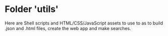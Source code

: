 # Folder 'utils'

Here are Shell scripts and HTML/CSS/JavaScript assets to use to as to build .json and .html files, create the web app and make searches.
